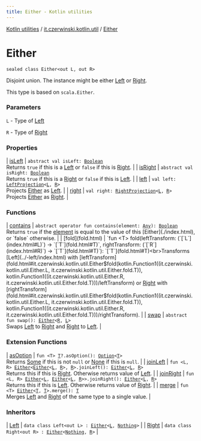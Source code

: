 ```yaml
---
title: Either - Kotlin utilities
---
```


[Kotlin utilities](../../index.html) / [it.czerwinski.kotlin.util](../index.html) / [Either](./index.html)

# Either

`sealed class Either<out L, out R>`

Disjoint union. The instance might be either [Left](../-left/index.html) or [Right](../-right/index.html).

This type is based on `scala.Either`.

### Parameters

`L` - Type of [Left](../-left/index.html)

`R` - Type of [Right](../-right/index.html)

### Properties

| [isLeft](is-left.html) | `abstract val isLeft: `[`Boolean`](https://kotlinlang.org/api/latest/jvm/stdlib/kotlin/-boolean/index.html)<br>Returns `true` if this is a [Left](../-left/index.html) or `false` if this is [Right](../-right/index.html). |
| [isRight](is-right.html) | `abstract val isRight: `[`Boolean`](https://kotlinlang.org/api/latest/jvm/stdlib/kotlin/-boolean/index.html)<br>Returns `true` if this is a [Right](../-right/index.html) or `false` if this is [Left](../-left/index.html). |
| [left](left.html) | `val left: `[`LeftProjection`](../-left-projection/index.html)`<`[`L`](index.html#L)`, `[`R`](index.html#R)`>`<br>Projects [Either](./index.html) as [Left](../-left/index.html). |
| [right](right.html) | `val right: `[`RightProjection`](../-right-projection/index.html)`<`[`L`](index.html#L)`, `[`R`](index.html#R)`>`<br>Projects [Either](./index.html) as [Right](../-right/index.html). |

### Functions

| [contains](contains.html) | `abstract operator fun contains(element: `[`Any`](https://kotlinlang.org/api/latest/jvm/stdlib/kotlin/-any/index.html)`): `[`Boolean`](https://kotlinlang.org/api/latest/jvm/stdlib/kotlin/-boolean/index.html)<br>Returns `true` if the [element](contains.html#it.czerwinski.kotlin.util.Either$contains(kotlin.Any)/element) is equal to the value of this [Either](./index.html), or `false` otherwise. |
| [fold](fold.html) | `fun <T> fold(leftTransform: (`[`L`](index.html#L)`) -> `[`T`](fold.html#T)`, rightTransform: (`[`R`](index.html#R)`) -> `[`T`](fold.html#T)`): `[`T`](fold.html#T)<br>Transforms [Left](../-left/index.html) with [leftTransform](fold.html#it.czerwinski.kotlin.util.Either$fold(kotlin.Function1((it.czerwinski.kotlin.util.Either.L, it.czerwinski.kotlin.util.Either.fold.T)), kotlin.Function1((it.czerwinski.kotlin.util.Either.R, it.czerwinski.kotlin.util.Either.fold.T)))/leftTransform) or [Right](../-right/index.html) with [rightTransform](fold.html#it.czerwinski.kotlin.util.Either$fold(kotlin.Function1((it.czerwinski.kotlin.util.Either.L, it.czerwinski.kotlin.util.Either.fold.T)), kotlin.Function1((it.czerwinski.kotlin.util.Either.R, it.czerwinski.kotlin.util.Either.fold.T)))/rightTransform). |
| [swap](swap.html) | `abstract fun swap(): `[`Either`](./index.html)`<`[`R`](index.html#R)`, `[`L`](index.html#L)`>`<br>Swaps [Left](../-left/index.html) to [Right](../-right/index.html) and [Right](../-right/index.html) to [Left](../-left/index.html). |

### Extension Functions

| [asOption](../as-option.html) | `fun <T> `[`T`](../as-option.html#T)`?.asOption(): `[`Option`](../-option/index.html)`<`[`T`](../as-option.html#T)`>`<br>Returns [Some](../-some/index.html) if this is not `null` or [None](../-none/index.html) if this is `null`. |
| [joinLeft](../join-left.html) | `fun <L, R> `[`Either`](./index.html)`<`[`Either`](./index.html)`<`[`L`](../join-left.html#L)`, `[`R`](../join-left.html#R)`>, `[`R`](../join-left.html#R)`>.joinLeft(): `[`Either`](./index.html)`<`[`L`](../join-left.html#L)`, `[`R`](../join-left.html#R)`>`<br>Returns this if this is [Right](../-right/index.html). Otherwise returns value of [Left](../-left/index.html). |
| [joinRight](../join-right.html) | `fun <L, R> `[`Either`](./index.html)`<`[`L`](../join-right.html#L)`, `[`Either`](./index.html)`<`[`L`](../join-right.html#L)`, `[`R`](../join-right.html#R)`>>.joinRight(): `[`Either`](./index.html)`<`[`L`](../join-right.html#L)`, `[`R`](../join-right.html#R)`>`<br>Returns this if this is [Left](../-left/index.html). Otherwise returns value of [Right](../-right/index.html). |
| [merge](../merge.html) | `fun <T> `[`Either`](./index.html)`<`[`T`](../merge.html#T)`, `[`T`](../merge.html#T)`>.merge(): `[`T`](../merge.html#T)<br>Merges [Left](../-left/index.html) and [Right](../-right/index.html) of the same type to a single value. |

### Inheritors

| [Left](../-left/index.html) | `data class Left<out L> : `[`Either`](./index.html)`<`[`L`](../-left/index.html#L)`, `[`Nothing`](https://kotlinlang.org/api/latest/jvm/stdlib/kotlin/-nothing/index.html)`>` |
| [Right](../-right/index.html) | `data class Right<out R> : `[`Either`](./index.html)`<`[`Nothing`](https://kotlinlang.org/api/latest/jvm/stdlib/kotlin/-nothing/index.html)`, `[`R`](../-right/index.html#R)`>` |

